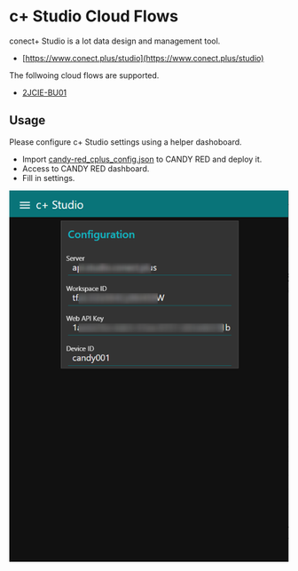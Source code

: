 # c+ Studio Cloud Flows

conect+ Studio is a Iot data design and management tool.

* [https://www.conect.plus/studio](https://www.conect.plus/studio)

The follwoing cloud flows are supported.

* [2JCIE-BU01](../../sensor/2jcie-bu01/README.md)

## Usage

Please configure c+ Studio settings using a helper dashoboard.

* Import [candy-red_cplus_config.json](./common/candy-red_cplus_config.json) to CANDY RED and deploy it.
* Access to CANDY RED dashboard.
* Fill in settings.

![c+ config dashboard](./common/cplus_config_dashboard.png)
